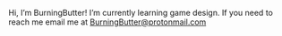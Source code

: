 Hi, I’m BurningButter! I’m currently learning game design. 
If you need to reach me email me at BurningButter@protonmail.com
